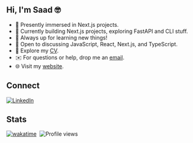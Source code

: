 ## Hi, I'm Saad 🤓

- 🔭 Presently immersed in Next.js projects.
- 🧠  Currently building Next.js projects, exploring FastAPI and CLI stuff.
- 🌱 Always up for learning new things!
- 💬 Open to discussing JavaScript, React, Next.js, and TypeScript.
- 💼 Explore my [CV](https://www.canva.com/design/DAFb3337tIA/nh3rOWE5EiM7U2QB5yQK5A/edit).
- ✉️ For questions or help, drop me an [email](mailto:saadfarhan347@gmail.com).
- 🌐 Visit my [website](https://saadfarhan.vercel.app).

## Connect

[![LinkedIn](https://img.shields.io/badge/LinkedIn-0077B5?style=for-the-badge&logo=linkedin&logoColor=white)](https://www.linkedin.com/in/saad-farhan/)

## Stats

[![wakatime](https://wakatime.com/badge/user/018d5b57-62cc-47fb-b023-59d82cd17340.svg)](https://wakatime.com/@018d5b57-62cc-47fb-b023-59d82cd17340)&nbsp; ![Profile views](https://komarev.com/ghpvc/?username=saadfrhan&color=blue)
